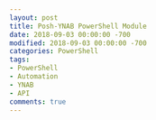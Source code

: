 ```yaml
---
layout: post
title: Posh-YNAB PowerShell Module
date: 2018-09-03 00:00:00 -700
modified: 2018-09-03 00:00:00 -700
categories: PowerShell
tags:
- PowerShell
- Automation
- YNAB
- API
comments: true
---
```


<!--more-->
